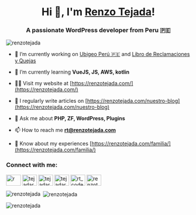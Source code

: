 <h1 align="center">Hi 👋, I'm <a href="https://www.renzotejada.com">Renzo Tejada</a>!
<h3 align="center">A passionate WordPress developer from Peru 🇵🇪</h3>

<p align="left"> <img src="https://komarev.com/ghpvc/?username=renzotejada&label=Profile%20views&color=0e75b6&style=flat" alt="renzotejada" /> </p>

- 🔭 I’m currently working on [Ubigeo Perú 🇵🇪](https://github.com/RenzoTejada/ubigeo-peru) and [Libro de Reclamaciones y Quejas](https://github.com/RenzoTejada/libro-de-reclamaciones-y-quejas)

- 🌱 I’m currently learning **VueJS, JS, AWS, kotlin**

- 👨‍💻 Visit my website at [https://renzotejada.com/](https://renzotejada.com/)

- 📝 I regularly write articles on [https://renzotejada.com/nuestro-blog](https://renzotejada.com/nuestro-blog)

- 💬 Ask me about **PHP, ZF, WordPress, Plugins**

- 📫 How to reach me **rt@renzotejada.com**

- 📄 Know about my experiences [https://renzotejada.com/familia/](https://renzotejada.com/familia/)



<h3 align="left">Connect with me:</h3>
<p align="left">
<a href="https://dev.to/r" target="blank"><img align="center" src="https://cdn.jsdelivr.net/npm/simple-icons@3.0.1/icons/dev-dot-to.svg" alt="r" height="30" width="40" /></a>
<a href="https://twitter.com/tejadarenzo" target="blank"><img align="center" src="https://cdn.jsdelivr.net/npm/simple-icons@3.0.1/icons/twitter.svg" alt="tejadarenzo" height="30" width="40" /></a>
<a href="https://linkedin.com/in/tejadarenzo" target="blank"><img align="center" src="https://cdn.jsdelivr.net/npm/simple-icons@3.0.1/icons/linkedin.svg" alt="tejadarenzo" height="30" width="40" /></a>
<a href="https://fb.com/tejadarenzo" target="blank"><img align="center" src="https://cdn.jsdelivr.net/npm/simple-icons@3.0.1/icons/facebook.svg" alt="tejadarenzo" height="30" width="40" /></a>
<a href="https://instagram.com/rt_codes" target="blank"><img align="center" src="https://cdn.jsdelivr.net/npm/simple-icons@3.0.1/icons/instagram.svg" alt="rt_codes" height="30" width="40" /></a>
<a href="https://www.youtube.com/c/renzotejada" target="blank"><img align="center" src="https://cdn.jsdelivr.net/npm/simple-icons@3.0.1/icons/youtube.svg" alt="renzotejada" height="30" width="40" /></a>
</p>

<p><img align="left" src="https://github-readme-stats.vercel.app/api/top-langs?username=renzotejada&show_icons=true&locale=en&layout=compact" alt="renzotejada" /></p>

<p>&nbsp;<img align="center" src="https://github-readme-stats.vercel.app/api?username=renzotejada&show_icons=true&locale=en" alt="renzotejada" /></p>

<p><img align="center" src="https://github-readme-streak-stats.herokuapp.com/?user=renzotejada&" alt="renzotejada" /></p>
